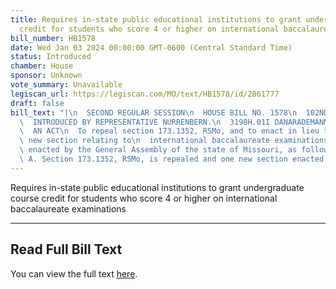 ```yaml
---
title: Requires in-state public educational institutions to grant undergraduate course
  credit for students who score 4 or higher on international baccalaureate examinations
bill_number: HB1578
date: Wed Jan 03 2024 00:00:00 GMT-0600 (Central Standard Time)
status: Introduced
chamber: House
sponsor: Unknown
vote_summary: Unavailable
legiscan_url: https://legiscan.com/MO/text/HB1578/id/2861777
draft: false
bill_text: "|\n  SECOND REGULAR SESSION\n  HOUSE BILL NO. 1578\n  102ND GENERAL ASSEMBLY\n\
  \  INTRODUCED BY REPRESENTATIVE NURRENBERN.\n  3198H.01I DANARADEMANMILLER,ChiefClerk\n\
  \  AN ACT\n  To repeal section 173.1352, RSMo, and to enact in lieu thereof one\
  \ new section relating to\n  international baccalaureate examinations.\n  Be it\
  \ enacted by the General Assembly of the state of Missouri, as follows:\n  Section\
  \ A. Section 173.1352, RSMo, is repealed and one new section enacted in lieu"
---
```

Requires in-state public educational institutions to grant undergraduate course credit for students who score 4 or higher on international baccalaureate examinations

---

## Read Full Bill Text

You can view the full text [here](https://legiscan.com/MO/text/HB1578/id/2861777).
